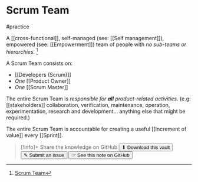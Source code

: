# Scrum Team
#practice 

A [[cross-functional]], self-managed (see: [[Self management]]), empowered (see: [[Empowerment]]) team of people with _no sub-teams or hierarchies_. [^1]

A Scrum Team consists on:
- [[Developers (Scrum)]]
- _One_ [[Product Owner]]
- _One_ [[Scrum Master]]

The entire Scrum Team is _responsible for **all** product-related activities_. (e.g: [[stakeholders]] collaboration, verification, maintenance, operation, experimentation, research and development... anything else that might be required.)

The entire Scrum Team is accountable for creating a useful [[Increment of value]]  every [[Sprint]].

[^1]:[Scrum Team](https://scrumguides.org/scrum-guide.html#scrum-team)


> [!info]+ Share the knowledge on GitHub
> [<button>⬇ Download this vault</button>](https://github.com/mauvera94/Agile-Multiverse) [<button> ✎ Submit an issue</button>](https://github.com/mauvera94/Agile-Multiverse/issues) [<button> ☞ See this note on GitHub</button>](<https://github.com/mauvera94/Agile-Multiverse/blob/main/Agile_Multiverse/Scrum Team.md>)